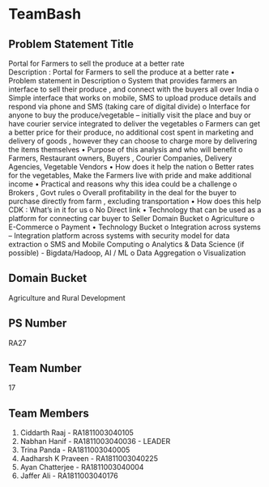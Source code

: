 # TeamBash
## Problem Statement Title
Portal for Farmers to sell the produce at a better rate <br/>
Description : Portal for Farmers to sell the produce at a better rate • Problem statement in Description o System that provides farmers an interface to sell their produce , and connect with the buyers all over India o Simple interface that works on mobile, SMS to upload produce details and respond via phone and SMS (taking care of digital divide) o Interface for anyone to buy the produce/vegetable – initially visit the place and buy or have courier service integrated to deliver the vegetables o Farmers can get a better price for their produce, no additional cost spent in marketing and delivery of goods , however they can choose to charge more by delivering the items themselves • Purpose of this analysis and who will benefit o Farmers, Restaurant owners, Buyers , Courier Companies, Delivery Agencies, Vegetable Vendors • How does it help the nation o Better rates for the vegetables, Make the Farmers live with pride and make additional income • Practical and reasons why this idea could be a challenge o Brokers , Govt rules o Overall profitability in the deal for the buyer to purchase directly from farm , excluding transportation • How does this help CDK : What’s in it for us o No Direct link • Technology that can be used as a platform for connecting car buyer to Seller Domain Bucket o Agriculture o E-Commerce o Payment • Technology Bucket o Integration across systems – Integration platform across systems with security model for data extraction o SMS and Mobile Computing o Analytics & Data Science (if possible) - Bigdata/Hadoop, AI / ML o Data Aggregation o Visualization

## Domain Bucket
Agriculture and Rural Development
## PS Number
RA27
## Team Number
17
## Team Members
1) Ciddarth Raaj - RA1811003040105
2) Nabhan Hanif - RA1811003040036 - LEADER
3) Trina Panda - RA1811003040005
4) Aadharsh K Praveen - RA1811003040225
5) Ayan Chatterjee - RA1811003040004
6) Jaffer Ali -  RA1811003040176
